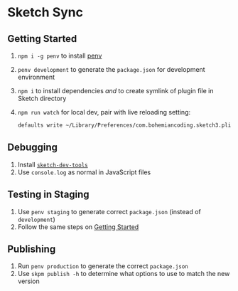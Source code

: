# Sketch Sync

## Getting Started

1. `npm i -g penv` to install [penv](https://github.com/julianduque/penv)

2. `penv development` to generate the `package.json` for development environment

3. `npm i` to install dependencies _and_ to create symlink of plugin file in Sketch directory

4. `npm run watch` for local dev, pair with live reloading setting:

    ``` bash
    defaults write ~/Library/Preferences/com.bohemiancoding.sketch3.plist AlwaysReloadScript -bool YES
    ```

## Debugging

1. Install [`sketch-dev-tools`](https://github.com/skpm/sketch-dev-tools)
2. Use `console.log` as normal in JavaScript files

## Testing in Staging

1. Use `penv staging` to generate correct `package.json` (instead of `development`)
2. Follow the same steps on [Getting Started](#getting-started)

## Publishing

1. Run `penv production` to generate the correct `package.json`
2. Use `skpm publish -h` to determine what options to use to match the new version
